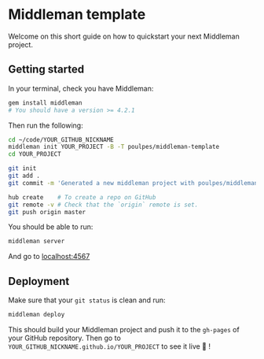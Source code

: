 # Middleman template

Welcome on this short guide on how to quickstart your next Middleman project.

## Getting started

In your terminal, check you have Middleman:

```bash
gem install middleman
# You should have a version >= 4.2.1
```

Then run the following:

```bash
cd ~/code/YOUR_GITHUB_NICKNAME
middleman init YOUR_PROJECT -B -T poulpes/middleman-template
cd YOUR_PROJECT

git init
git add .
git commit -m 'Generated a new middleman project with poulpes/middleman-template'

hub create    # To create a repo on GitHub
git remote -v # Check that the `origin` remote is set.
git push origin master
```

You should be able to run:

```bash
middleman server
```

And go to [localhost:4567](http://localhost:4567)

## Deployment

Make sure that your `git status` is clean and run:

```bash
middleman deploy
```

This should build your Middleman project and push it to the `gh-pages` of your GitHub repository. Then go to `YOUR_GITHUB_NICKNAME.github.io/YOUR_PROJECT` to see it live 🚀 !
